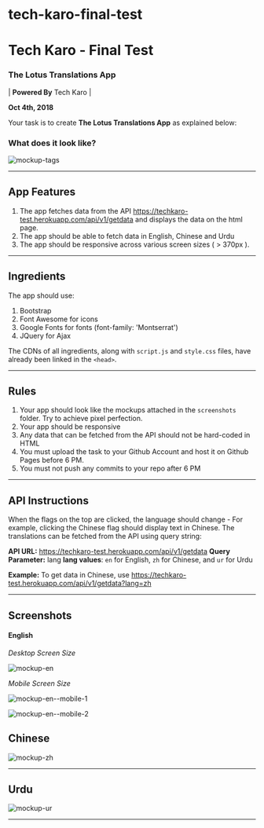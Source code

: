 # tech-karo-final-test
# Tech Karo - Final Test
### The Lotus Translations App

| **Powered By** Tech Karo  |

**Oct 4th, 2018**

Your task is to create **The Lotus Translations App** as explained below:

### What does it look like?

![mockup-tags](https://user-images.githubusercontent.com/10798986/46463837-535bea80-c7de-11e8-90be-860e84e7fe30.png)

----

## App Features
1. The app fetches data from the API https://techkaro-test.herokuapp.com/api/v1/getdata and displays the data on the html page.
2. The app should be able to fetch data in English, Chinese and Urdu
3. The app should be responsive across various screen sizes ( > 370px ).
---

## Ingredients
The app should use:
1. Bootstrap
2. Font Awesome for icons
3. Google Fonts for fonts (font-family: 'Montserrat')
4. JQuery for Ajax

The CDNs of all ingredients, along with `script.js` and `style.css` files, have already been linked in the `<head>`.

----

## Rules
1. Your app should look like the mockups attached in the `screenshots` folder. Try to achieve pixel perfection.
2. Your app should be responsive
3. Any data that can be fetched from the API should not be hard-coded in HTML
4. You must upload the task to your Github Account and host it on Github Pages before 6 PM. 
5. You must not push any commits to your repo after 6 PM

----
## API Instructions
When the flags on the top are clicked, the language should change - For example, clicking the Chinese flag should display text in Chinese. The translations can be fetched from the API using query string:

**API URL:** https://techkaro-test.herokuapp.com/api/v1/getdata
**Query Parameter:** lang
**lang values**: `en` for English, `zh` for Chinese, and `ur` for Urdu

**Example:** To get data in Chinese, use https://techkaro-test.herokuapp.com/api/v1/getdata?lang=zh

-------------------

## Screenshots

#### English
*Desktop Screen Size*

![mockup-en](https://user-images.githubusercontent.com/10798986/46463875-6ff82280-c7de-11e8-920c-d1c9f0567c30.png)

*Mobile Screen Size*

![mockup-en--mobile-1](https://user-images.githubusercontent.com/10798986/46463881-74244000-c7de-11e8-8bb9-57a71f985688.png)

![mockup-en--mobile-2](https://user-images.githubusercontent.com/10798986/46463884-75ee0380-c7de-11e8-9f55-e2e97e8073cf.png)

## Chinese

![mockup-zh](https://user-images.githubusercontent.com/10798986/46463897-81412f00-c7de-11e8-8b2f-9f81da33325e.png)

------
## Urdu

![mockup-ur](https://user-images.githubusercontent.com/10798986/46463893-7eded500-c7de-11e8-8028-2d34bcb85524.png)

------
